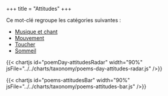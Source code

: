 +++
title = "Attitudes"
+++

Ce mot-clé regroupe les catégories suivantes :

- [Musique et chant](/categories/musique-et-chant)
- [Mouvement](/categories/mouvement)
- [Toucher](/categories/toucher)
- [Sommeil](/categories/sommeil)

{{< chartjs id="poemDay-attitudesRadar" width="90%" jsFile="../../charts/taxonomy/poems-day-attitudes-radar.js" />}}

{{< chartjs id="poems-attitudesBar" width="90%" jsFile="../../charts/taxonomy/poems-attitudes-bar.js" />}}